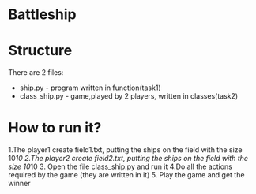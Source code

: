 # Battleship
# Structure
There are 2 files:
- ship.py - program written in function(task1)
- class_ship.py - game,played by 2 players, written in classes(task2)

# How to run it?
1.The player1 create field1.txt, putting the ships on the field with the size 10*10
2.The player2 create field2.txt, putting the ships on the field with the size 10*10
3. Open the file class_ship.py and run it
4.Do all the actions required by the game (they are written in it)
5. Play the game and get the winner
